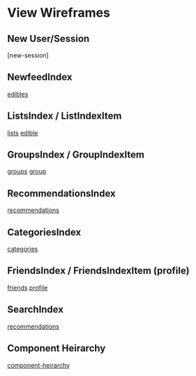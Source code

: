 # View Wireframes

## New User/Session
[new-session]

## NewfeedIndex
[edibles]

## ListsIndex / ListIndexItem
[lists]
[edible]

## GroupsIndex / GroupIndexItem
[groups]
[group]

## RecommendationsIndex
[recommendations]

## CategoriesIndex
[categories]

## FriendsIndex / FriendsIndexItem (profile)
[friends]
[profile]

## SearchIndex
[recommendations]

## Component Heirarchy
[component-heirarchy]

[new-user]: ./wireframes/new_session.pdf
[edibles]: ./wireframes/newsfeed_index.jpg
[lists]: ./wireframes/lists_index.jpg
[edible]: ./wireframes/list_index_item.jpg
[group]: ./wireframes/groups_index_item.jpg
[groups]: ./wireframes/groups_index.jpg
[categories]: ./wireframes/categories_index.jpg
[recommendations]: ./wireframes/recommendations_index.jpg
[friends]: ./wireframes/friends_index.jpg
[profile]: ./wireframes/profile_friends_index_item.jpg
[search-index]: ./wireframes/search_index.jpg
[component-heirarchy]: ./wireframes/component_heirarchy.jpg
